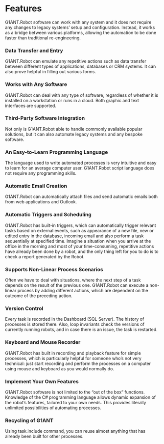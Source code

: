 # Features

G1ANT.Robot software can work with any system and it does not require any changes to legacy systems’ setup and configuration. Instead, it works as a bridge between various platforms, allowing the automation to be done faster than traditional re-engineering.

### Data Transfer and Entry
G1ANT.Robot can emulate any repetitive actions such as data transfer between different types of applications, databases or CRM systems. It can also prove helpful in filling out various forms.

### Works with Any Software
G1ANT.Robot can deal with any type of software, regardless of whether it is installed on a workstation or runs in a cloud. Both graphic and text interfaces are supported.

### Third-Party Software Integration
Not only is G1ANT.Robot able to handle commonly available popular solutions, but it can also automate legacy systems and any bespoke software.

### An Easy-to-Learn Programming Language
The language used to write automated processes is very intuitive and easy to learn for an average computer user. G1ANT.Robot script language does not require any programming skills.

### Automatic Email Creation
G1ANT.Robot can automatically attach files and send automatic emails both from web applications and Outlook.

### Automatic Triggers and Scheduling
G1ANT.Robot has built-in triggers, which can automatically trigger relevant tasks based on external events, such as appearance of a new file, new or edited entry in the database, incoming email and also perform a task sequentially at specified time. Imagine a situation when you arrive at the office in the morning and most of your time-consuming, repetitive actions have already been done by a robot, and the only thing left for you to do is to check a report generated by the Robot.

### Supports Non-Linear Process Scenarios
Often we have to deal with situations, where the next step of a task depends on the result of the previous one. G1ANT.Robot can execute a non-linear process by adding different actions, which are dependent on the outcome of the preceding action.

### Version Control
Every task is recorded in the Dashboard (SQL Server). The history of processes is stored there. Also, loop invariants check the versions of currently running robots, and in case there is an issue, the task is restarted.

### Keyboard and Mouse Recorder
G1ANT.Robot has built in recording and playback feature for simple processes, which is particularly helpful for someone who’s not very technical: just start recording and perform the processes on a computer using mouse and keyboard as you would normally do.

### Implement Your Own Features
G1ANT.Robot software is not limited to the “out of the box” functions. Knowledge of the C# programming language allows dynamic expansion of the robot’s features, tailored to your own needs. This provides literally unlimited possibilities of automating processes.

### Recycling of G1ANT
Using task.include command, you can reuse almost anything that has already been built for other processes.
